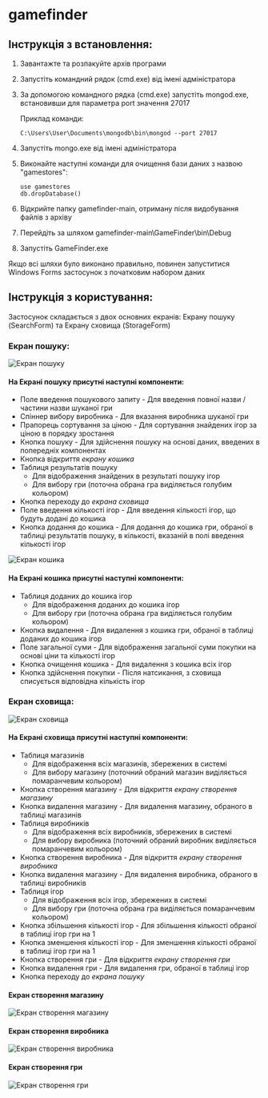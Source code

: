 # gamefinder

## Інструкція з встановлення:
1. Завантажте та розпакуйте архів програми
2. Запустіть командний рядок (cmd.exe) від імені адміністратора
3. За допомогою командного рядка (cmd.exe) запустіть mongod.exe, встановивши для параметра port значення 27017

   Приклад команди:
   ```
   C:\Users\User\Documents\mongodb\bin\mongod --port 27017
   ```
4. Запустіть mongo.exe від імені адміністратора
5. Виконайте наступні команди для очищення бази даних з назвою "gamestores":
   ```
   use gamestores
   db.dropDatabase()
   ```
6. Відкрийте папку gamefinder-main, отриману після видобування файлів з архіву
7. Перейдіть за шляхом gamefinder-main\GameFinder\bin\Debug
8. Запустіть GameFinder.exe

Якщо всі шляхи було виконано правильно, повинен запуститися Windows Forms застосунок з початковим набором даних

## Інструкція з користування:

Застосунок складається з двох основних екранів: Екрану пошуку (SearchForm) та Екрану сховища (StorageForm)

### Екран пошуку:

![Екран пошуку](images/searchform-screenshot.png?raw=true)

#### На Екрані пошуку присутні наступні компоненти:
- Поле введення пошукового запиту - Для введення повної назви / частини назви шуканої гри
- Спіннер вибору виробника - Для вказання виробника шуканої гри
- Прапорець сортування за ціною - Для сортування знайдених ігор за ціною в порядку зростання
- Кнопка пошуку - Для здійснення пошуку на основі даних, введених в попередніх компонентах
- Кнопка відкриття *екрану кошика*
- Таблиця результатів пошуку
   - Для відображення знайдених в результаті пошуку ігор
   - Для вибору гри (поточна обрана гра виділяється голубим кольором)
- Кнопка переходу до *екрана сховища*
- Поле введення кількості ігор - Для введення кількості ігор, що будуть додані до кошика
- Кнопка додання до кошика - Для додання до кошика гри, обраної в таблиці результатів пошуку, в кількості, вказаній в полі введення кількості ігор

![Екран кошика](images/cartform-screenshot.png?raw=true)

#### На Екрані кошика присутні наступні компоненти:
- Таблиця доданих до кошика ігор
   - Для відображення доданих до кошика ігор
   - Для вибору гри (поточна обрана гра виділяється голубим кольором)
- Кнопка видалення - Для видалення з кошика гри, обраної в таблиці доданих до кошика ігор
- Поле загальної суми - Для відображення загальної суми покупки на основі ціни та кількості ігор
- Кнопка очищення кошика - Для видалення з кошика всіх ігор
- Кнопка здійснення покупки - Після натсикання, з сховища списується відповідна кількість ігор

### Екран сховища:

![Екран сховища](images/storageform-screenshot.png?raw=true)

#### На Екрані сховища присутні наступні компоненти:
- Таблиця магазинів
   - Для відображення всіх магазинів, збережених в системі
   - Для вибору магазину (поточний обраний магазин виділяється помаранчевим кольором)
- Кнопка створення магазину - Для відкриття *екрану створення магазину*
- Кнопка видалення магазину - Для видалення магазину, обраного в таблиці магазинів
- Таблиця виробників
   - Для відображення всіх виробників, збережених в системі
   - Для вибору виробника (поточний обраний виробник виділяється помаранчевим кольором)
- Кнопка створення виробника - Для відкриття *екрану створення виробника*
- Кнопка видалення магазину - Для видалення виробника, обраного в таблиці виробників
 - Таблиця ігор
   - Для відображення всіх ігор, збережених в системі
   - Для вибору гри (поточна обрана гра виділяється помаранчевим кольором)
- Кнопка збільшення кількості ігор - Для збільшення кількості обраної в таблиці ігор гри на 1
- Кнопка зменшення кількості ігор - Для зменшення кількості обраної в таблиці ігор гри на 1
- Кнопка створення гри - Для відкриття *екрану створення гри*
- Кнопка видалення гри - Для видалення гри, обраної в таблиці ігор
- Кнопка переходу до *екрана пошуку*

#### Екран створення магазину
![Екран створення магазину](images/createstoreform-screenshot.png?raw=true)
#### Екран створення виробника
![Екран створення виробника](images/createmanufacturerform-screenshot.png?raw=true)
#### Екран створення гри
![Екран створення гри](images/creategamesform-screenshot.png?raw=true)
